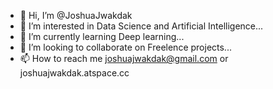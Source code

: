 - 👋 Hi, I’m @JoshuaJwakdak
- 👀 I’m interested in Data Science and Artificial Intelligence...
- 🌱 I’m currently learning Deep learning...
- 💞️ I’m looking to collaborate on Freelence projects...
- 📫 How to reach me joshuajwakdak@gmail.com or joshuajwakdak.atspace.cc

<!---
JoshuaJwakdak/JoshuaJwakdak is a ✨ special ✨ repository because its `README.md` (this file) appears on your GitHub profile.
You can click the Preview link to take a look at your changes.
--->
 
